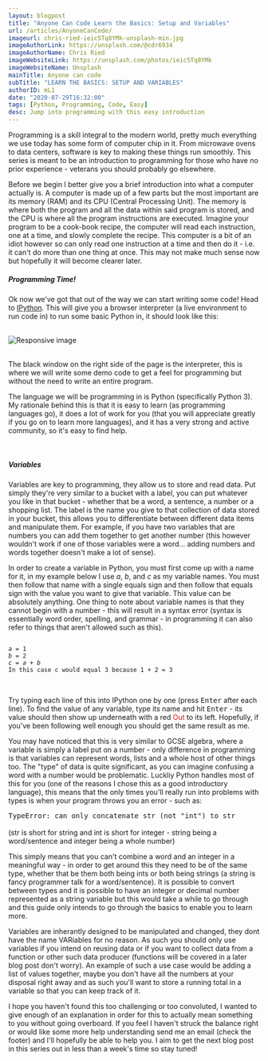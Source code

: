```yaml
---
layout: blogpost
title: "Anyone Can Code Learn the Basics: Setup and Variables"
url: /articles/AnyoneCanCode/
imageurl: chris-ried-ieic5Tq8YMk-unsplash-min.jpg
imageAuthorLink: https://unsplash.com/@cdr6934
imageAuthorName: Chris Ried
imageWebsiteLink: https://unsplash.com/photos/ieic5Tq8YMk
imageWebsiteName: Unsplash
mainTitle: Anyone can code
subTitle: "LEARN THE BASICS: SETUP AND VARIABLES"
authorID: mL1
date: "2020-07-29T16:32:00"
tags: [Python, Programming, Code, Easy]
desc: Jump into programming with this easy introduction
---
```


Programming is a skill integral to the modern world, pretty much everything we use today has some form of computer chip in it. From microwave ovens to data centers, software is key to making these things run smoothly. This series is meant to be an introduction to programming for those who have no prior experience - veterans you should probably go elsewhere.

Before we begin I better give you a brief introduction into what a computer actually is. A computer is made up of a few parts but the most important are its memory (RAM) and its CPU (Central Processing Unit). The memory is where both the program and all the data within said program is stored, and the CPU is where all the program instructions are executed. Imagine your program to be a cook-book recipe, the computer will read each instruction, one at a time, and slowly complete the recipe. This computer is a bit of an idiot however so can only read one instruction at a time and then do it - i.e. it can't do more than one thing at once. This may not make much sense now but hopefully it will become clearer later.

<h5>Programming Time!</h5>

Ok now we've got that out of the way we can start writing some code! Head to <a href="https://www.pythonanywhere.com/try-ipython/" target="_blank">IPython</a>. This will give you a browser interpreter (a live environment to run code in) to run some basic Python in, it should look like this:

<br>
<div class="graphImg">
            <img src="../../../assets/IPythonPage-min.PNG" class="img-fluid" alt="Responsive image">
</div>
<br>

The black window on the right side of the page is the interpreter, this is where we will write some demo code to get a feel for programming but without the need to write an entire program.

The language we will be programming in is Python (specifically Python 3). My rationale behind this is that it is easy to learn (as programming languages go), it does a lot of work for you (that you will appreciate greatly if you go on to learn more languages), and it has a very strong and active community, so it's easy to find help.

<br>
<h5>Variables</h5>

Variables are key to programming, they allow us to store and read data. Put simply they're very similar to a bucket with a label, you can put whatever you like in that bucket - whether that be a word, a sentence, a number or a shopping list. The label is the name you give to that collection of data stored in your bucket, this allows you to differentiate between different data items and manipulate them. For example, if you have two variables that are numbers you can add them together to get another number (this however wouldn't work if one of those variables were a word... adding numbers and words together doesn't make a lot of sense).

In order to create a variable in Python, you must first come up with a name for it, in my example below I use <var>a</var>, <var>b</var>, and <var>c</var> as my variable names. You must then follow that name with a single equals sign and then follow that equals sign with the value you want to give that variable. This value can be absolutely anything. One thing to note about variable names is that they cannot begin with a number - this will result in a syntax error (syntax is essentially word order, spelling, and grammar - in programming it can also refer to things that aren't allowed such as this).

<div class="codeBlock">
<pre><code>
<var>a</var> = 1
<var>b</var> = 2
<var>c</var> = <var>a</var> + <var>b</var>
<samp>In this case c would equal 3 because 1 + 2 = 3</samp>
</code></pre><br>
</div>

Try typing each line of this into IPython one by one (press <kbd>Enter</kbd> after each line). To find the value of any variable, type its name and hit <kbd>Enter</kbd> - its value should then show up underneath with a red <span style="color: red;">Out</span> to its left. Hopefully, if you've been following well enough you should get the same result as me.

You may have noticed that this is very similar to GCSE algebra, where a variable is simply a label put on a number - only difference in programming is that variables can represent words, lists and a whole host of other things too. The "type" of data is quite significant, as you can imagine confusing a word with a number would be problematic. Luckliy Python handles most of this for you (one of the reasons I chose this as a good introductory language), this means that the only times you'll really run into problems with types is when your program throws you an error - such as:

<div class="codeBlock">
<samp>TypeError: can only concatenate str (not "int") to str</samp>
</div>
<br>
(str is short for string and int is short for integer - string being a word/sentence and integer being a whole number)

This simply means that you can't combine a word and an integer in a meaningful way - in order to get around this they need to be of the same type, whether that be them both being ints or both being strings (a string is fancy programmer talk for a word/sentence). It is possible to convert between types and it is possible to have an integer or decimal number represented as a string variable but this would take a while to go through and this guide only intends to go through the basics to enable you to learn more.

Variables are inherantly designed to be manipulated and changed, they dont have the name VARiables for no reason. As such you should only use variables if you intend on reusing data or if you want to collect data from a function or other such data producer (functions will be covered in a later blog post don't worry). An example of such a use case would be adding a list of values together, maybe you don't have all the numbers at your disposal right away and as such you'll want to store a running total in a variable so that you can keep track of it.

I hope you haven't found this too challenging or too convoluted, I wanted to give enough of an explanation in order for this to actually mean something to you without going overboard. If you feel I haven't struck the balance right or would like some more help understanding send me an email (check the footer) and I'll hopefully be able to help you. I aim to get the next blog post in this series out in less than a week's time so stay tuned!